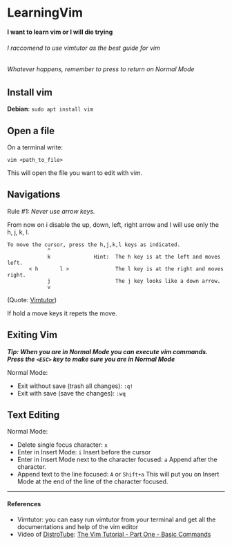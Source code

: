 # LearningVim

****I want to learn vim or I will die trying****

###### *I raccomend to use vimtutor as the best guide for vim*
###### *Whatever happens, remember to press <esc> to return on Normal Mode*

## Install vim

**Debian**: `sudo apt install vim`

## Open a file

On a terminal write:
```
vim <path_to_file>
```
This will open the file you want to edit with vim.

## Navigations

Rule #1: *Never use arrow keys.*

From now on i disable the up, down, left, right arrow and I will use only the h, j, k, l.

```
To move the cursor, press the h,j,k,l keys as indicated. 
             ^
             k              Hint:  The h key is at the left and moves left.
       < h       l >               The l key is at the right and moves right.
             j                     The j key looks like a down arrow.
             v
```
(Quote: [Vimtutor](#references))

If hold a move keys it repets the move.

## Exiting Vim

***Tip: When you are in Normal Mode you can execute vim commands. Press the `<ESC>` key to make sure you are in Normal Mode***

Normal Mode:
* Exit without save (trash all changes): 
```:q!```
* Exit with save (save the changes): 
```:wq```

## Text Editing

Normal Mode:
* Delete single focus character: 
```x```
* Enter in Insert Mode: 
```i```
Insert before the cursor
* Enter in Insert Mode next to the character focused:
```a```
Append after the character. 
* Append text to the line focused:
```A``` or ```Shift+a``` 
This will put you on Insert Mode at the end of the line of the character focused.

-------------------------------------------------------------------

#### References
* Vimtutor: you can easy run vimtutor from your terminal and get all the documentations and help of the vim editor
* Video of [DistroTube](https://www.youtube.com/channel/UCVls1GmFKf6WlTraIb_IaJg): [The Vim Tutorial - Part One - Basic Commands](https://www.youtube.com/watch?v=ER5JYFKkYDg)

